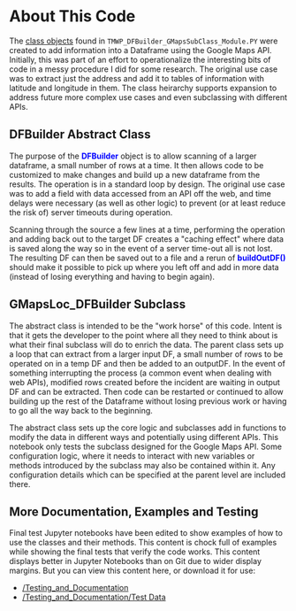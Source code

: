 # About This Code
The [class objects](TMWP_DFBuilder_GMapsSubClass_Module.py) found in `TMWP_DFBuilder_GMapsSubClass_Module.PY` were created to  add information into a Dataframe using the Google Maps API. Initially, this was part of an effort to operationalize the interesting bits of code in a messy procedure I did for some research. The original use case was to extract just the address and add it to tables of information with latitude and longitude in them. The class heirarchy supports expansion to address future more complex use cases and even subclassing with different APIs.

## DFBuilder Abstract Class
The purpose of the <b><font color="blue">DFBuilder</font></b> object is to allow scanning of a larger dataframe, a small number of rows at a time. It then allows code to be customized to make changes and build up a new dataframe from the results. The operation is in a standard loop by design. The original use case was to add a field with data accessed from an API off the web, and time delays were necessary (as well as other logic) to prevent (or at least reduce the risk of) server timeouts during operation.

Scanning through the source a few lines at a time, performing the operation and adding back out to the target DF creates a "caching effect" where data is saved along the way so in the event of a server time-out all is not lost. The resulting DF can then be saved out to a file and a rerun of <font color="blue"><b>buildOutDF()</b></font> should make it possible to pick up where you left off and add in more data (instead of losing everything and having to begin again).

## GMapsLoc_DFBuilder Subclass
The abstract class is intended to be the "work horse" of this code. Intent is that it gets the developer to the point where all they need to think about is what their final subclass will do to enrich the data. The parent class sets up a loop that can extract from a larger input DF, a small number of rows to be operated on in a temp DF and then be added to an outputDF. In the event of something interrupting the process (a common event when dealing with web APIs), modified rows created before the incident are waiting in output DF and can be extracted. Then code can be restarted or continued to allow building up the rest of the Dataframe without losing previous work or having to go all the way back to the beginning.

The abstract class sets up the core logic and subclasses add in functions to modify the data in different ways and potentially using different APIs. This notebook only tests the subclass designed for the Google Maps API.  Some configuration logic, where it needs to interact with new variables or methods introduced by the subclass may also be contained within it.  Any configuration details which can be specified at the parent level are included there.

## More Documentation, Examples and Testing
Final test Jupyter notebooks have been edited to show examples of how to use the classes and their methods.  This content is chock full of examples while showing the final tests that verify the code works.  This content displays better in Jupyter Notebooks than on Git due to wider display margins. But you can view this content here, or download it for use:

- [/Testing_and_Documentation](https://github.com/TheMitchWorksPro/DataTech_Playground/blob/master/Python_Misc/TMWP_DFBuilder_OO_PY/testing_and_documentation)
- [/Testing_and_Documentation/Test Data](https://github.com/TheMitchWorksPro/DataTech_Playground/blob/master/Python_Misc/TMWP_DFBuilder_OO_PY/testing_and_documentation/data)





